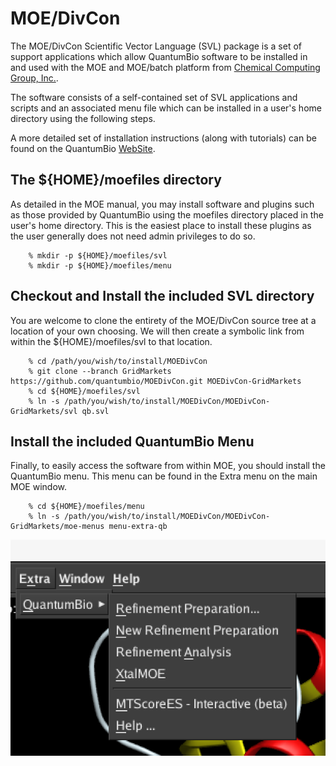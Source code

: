 # MOE/DivCon

The MOE/DivCon Scientific Vector Language (SVL) package is a set of support applications which 
allow QuantumBio software to be installed in and used with the MOE and MOE/batch platform from 
[Chemical Computing Group, Inc.](https://www.chemcomp.com/).

The software consists of a self-contained set of SVL applications and scripts and an associated menu 
file which can be installed in a user's home directory using the following steps.

A more detailed set of installation instructions (along with tutorials) can be found on the 
QuantumBio [WebSite](http://www.quantumbioinc.com/resources/manual/installation/).

## The ${HOME}/moefiles directory 

As detailed in the MOE manual, you may install software and plugins such as those provided by 
QuantumBio using the moefiles directory placed in the user's home directory. This is the easiest 
place to install these plugins as the user generally does not need admin privileges to do so.

```
    % mkdir -p ${HOME}/moefiles/svl
    % mkdir -p ${HOME}/moefiles/menu
```

## Checkout and Install the included SVL directory

You are welcome to clone the entirety of the MOE/DivCon source tree at a location of your own choosing. 
We will then create a symbolic link from within the ${HOME}/moefiles/svl to that location.

```
    % cd /path/you/wish/to/install/MOEDivCon
    % git clone --branch GridMarkets https://github.com/quantumbio/MOEDivCon.git MOEDivCon-GridMarkets
    % cd ${HOME}/moefiles/svl
    % ln -s /path/you/wish/to/install/MOEDivCon/MOEDivCon-GridMarkets/svl qb.svl
```

## Install the included QuantumBio Menu

Finally, to easily access the software from within MOE, you should install the QuantumBio menu. 
This menu can be found in the Extra menu on the main MOE window.

```
    % cd ${HOME}/moefiles/menu
    % ln -s /path/you/wish/to/install/MOEDivCon/MOEDivCon-GridMarkets/moe-menus menu-extra-qb
```

![Extra Menu](./doc/images/qb_extra_menu.png)

